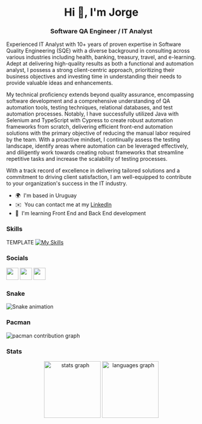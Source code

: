 <h1 align="center">Hi 👋, I'm Jorge</h1>
<h3 align="center">Software QA Engineer / IT Analyst</h3>


Experienced IT Analyst with 10+ years of proven expertise in Software Quality Engineering (SQE) with a diverse background in consulting across various industries including health, banking, treasury, travel, and e-learning. Adept at delivering high-quality results as both a functional and automation analyst, I possess a strong client-centric approach, prioritizing their business objectives and investing time in understanding their needs to provide valuable ideas and enhancements.

My technical proficiency extends beyond quality assurance, encompassing software development and a comprehensive understanding of QA automation tools, testing techniques, relational databases, and test automation processes. Notably, I have successfully utilized Java with Selenium and TypeScript with Cypress to create robust automation frameworks from scratch, delivering efficient front-end automation solutions with the primary objective of reducing the manual labor required by the team. With a proactive mindset, I continually assess the testing landscape, identify areas where automation can be leveraged effectively, and diligently work towards creating robust frameworks that streamline repetitive tasks and increase the scalability of testing processes.

With a track record of excellence in delivering tailored solutions and a commitment to driving client satisfaction, I am well-equipped to contribute to your organization's success in the IT industry.


* 🌍  I'm based in Uruguay
* ✉️  You can contact me at my <a href="https://www.linkedin.com/in/jorgegonzalezalbisu/" target="_blank" title="LinkedIn">LinkedIn</a>
* 🧠  I'm learning Front End and Back End development

### Skills
TEMPLATE [![My Skills](https://skillicons.dev/icons?i=js,html,css,java,mongodb,bootstrap,cs,css,cypress,docker,git,github,githubactions,html,maven,mysql,nodejs,notion,npm,postgres,postman,react,nextjs,express,selenium,ts,vscode)](https://skillicons.dev)


### Socials

<p align="left"> <a href="https://www.github.com/jgonzalezalbisu" target="_blank" rel="noreferrer"><img src="https://raw.githubusercontent.com/danielcranney/readme-generator/main/public/icons/socials/github-dark.svg" width="32" height="32" /></a> <a href="https://www.linkedin.com/in/jorgegonzalezalbisu" target="_blank" rel="noreferrer"><img src="https://raw.githubusercontent.com/danielcranney/readme-generator/main/public/icons/socials/linkedin.svg" width="32" height="32" /></a> <a href="https://www.stackoverflow.com/users/7834959" target="_blank" rel="noreferrer"><img src="https://raw.githubusercontent.com/danielcranney/readme-generator/main/public/icons/socials/stackoverflow.svg" width="32" height="32" /></a></p>

### Snake

<img src="https://raw.githubusercontent.com/jgonzalezalbisu/jgonzalezalbisu/output/snake.svg" alt="Snake animation" />

### Pacman

<picture>
  <source media="(prefers-color-scheme: dark)" srcset="https://raw.githubusercontent.com/jgonzalezalbisu/jgonzalezalbisu/output/pacman-contribution-graph-dark.svg">
  <source media="(prefers-color-scheme: light)" srcset="https://raw.githubusercontent.com/jgonzalezalbisu/jgonzalezalbisu/output/pacman-contribution-graph.svg">
  <img alt="pacman contribution graph" src="https://raw.githubusercontent.com/jgonzalezalbisu/jgonzalezalbisu/output/pacman-contribution-graph.svg">
</picture>

### Stats

<div align="center">
  <img src="https://github-readme-stats.vercel.app/api?username=jgonzalezalbisu&hide_title=false&hide_rank=false&show_icons=true&include_all_commits=true&count_private=true&disable_animations=false&theme=dracula&locale=en&hide_border=false&order=1" height="150" alt="stats graph"  />
  <img src="https://github-readme-stats.vercel.app/api/top-langs?username=jgonzalezalbisu&locale=en&hide_title=false&layout=compact&card_width=320&langs_count=5&theme=dracula&hide_border=false&order=2" height="150" alt="languages graph"  />
</div>